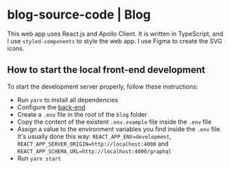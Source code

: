 # blog-source-code | Blog

This web app uses React.js and Apollo Client. It is written in TypeScript, and I use `styled-components` to style the web app. I use Figma to create the SVG icons.

## How to start the local front-end development

To start the development server properly, follow these instructions:

-   Run `yarn` to install all dependencies
-   Configure the [back-end](../server)
-   Create a `.env` file in the root of the `blog` folder
-   Copy the content of the existent `.env.example` file inside the `.env` file
-   Assign a value to the environment variables you find inside the `.env` file. It's usually done this way: `REACT_APP_ENV=development`, `REACT_APP_SERVER_ORIGIN=http://localhost:4000` and `REACT_APP_SCHEMA_URL=http://localhost:4000/graphql`
-   Run `yarn start`
